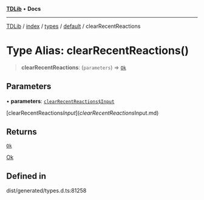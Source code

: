 [**TDLib**](../../../../../../README.md) • **Docs**

***

[TDLib](../../../../../../modules.md) / [index](../../../../../README.md) / [types](../../../README.md) / [default](../README.md) / clearRecentReactions

# Type Alias: clearRecentReactions()

> **clearRecentReactions**: (`parameters`) => [`Ok`](Ok.md)

## Parameters

• **parameters**: [`clearRecentReactions$Input`](clearRecentReactions$Input.md)

[clearRecentReactions$Input](clearRecentReactions$Input.md)

## Returns

[`Ok`](Ok.md)

[Ok](Ok.md)

## Defined in

dist/generated/types.d.ts:81258
